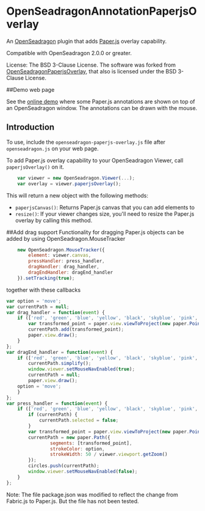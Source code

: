 # OpenSeadragonAnnotationPaperjsOverlay

An [OpenSeadragon](http://openseadragon.github.io) plugin that adds [Paper.js](http://paperjs.org) overlay capability.

Compatible with OpenSeadragon 2.0.0 or greater.

License: The BSD 3-Clause License. The software was forked from [OpenSeadragonPaperjsOverlay](https://github.com/eriksjolund/OpenSeadragonPaperjsOverlay), that also is licensed under the BSD 3-Clause License.

##Demo web page

See the [online demo](https://choikyusu.github.io/OpenSeadragonAnnotationPaperjsOverlay/annotation.html)
where some Paper.js annotations are shown on top of an OpenSeadragon window. The annotations can be drawn with the mouse.

## Introduction

To use, include the `openseadragon-paperjs-overlay.js` file after `openseadragon.js` on your web page.
   
To add Paper.js overlay capability to your OpenSeadragon Viewer, call `paperjsOverlay()` on it. 

`````javascript
    var viewer = new OpenSeadragon.Viewer(...);
    var overlay = viewer.paperjsOverlay();
`````

This will return a new object with the following methods:

* `paperjsCanvas()`: Returns Paper.js canvas that you can add elements to
* `resize()`: If your viewer changes size, you'll need to resize the Paper.js overlay by calling this method.

##Add drag support
Functionality for dragging Paper.js objects can be added by using OpenSeadragon.MouseTracker


`````javascript
    new OpenSeadragon.MouseTracker({
        element: viewer.canvas,
        pressHandler: press_handler,
        dragHandler: drag_handler,
        dragEndHandler: dragEnd_handler
    }).setTracking(true);
`````

together with these callbacks

`````javascript
var option = 'move';
var currentPath = null;
var drag_handler = function(event) {
    if (['red', 'green', 'blue', 'yellow', 'black', 'skyblue', 'pink', 'white'].indexOf(option) > -1) {
        var transformed_point = paper.view.viewToProject(new paper.Point(event.position.x, event.position.y));
        currentPath.add(transformed_point);
        paper.view.draw();
    }
};
var dragEnd_handler = function(event) {
    if (['red', 'green', 'blue', 'yellow', 'black', 'skyblue', 'pink', 'white'].indexOf(option) > -1) {
        currentPath.simplify();
        window.viewer.setMouseNavEnabled(true);
        currentPath = null;
        paper.view.draw();
	option = 'move';
    }
};
var press_handler = function(event) {
    if (['red', 'green', 'blue', 'yellow', 'black', 'skyblue', 'pink', 'white'].indexOf(option) > -1) {
        if (currentPath) {
            currentPath.selected = false;
        }
        var transformed_point = paper.view.viewToProject(new paper.Point(event.position.x, event.position.y));
        currentPath = new paper.Path({
                segments: [transformed_point],
                strokeColor: option,
                strokeWidth: 50 / viewer.viewport.getZoom()
        });
        circles.push(currentPath);
        window.viewer.setMouseNavEnabled(false);
    }
};
`````
Note: The file package.json was modified to reflect the change from Fabric.js to Paper.js.
But the file has not been tested.
